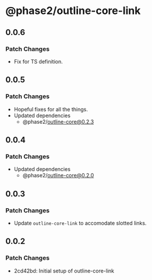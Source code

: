 # @phase2/outline-core-link

## 0.0.6

### Patch Changes

- Fix for TS definition.

## 0.0.5

### Patch Changes

- Hopeful fixes for all the things.
- Updated dependencies
  - @phase2/outline-core@0.2.3

## 0.0.4

### Patch Changes

- Updated dependencies
  - @phase2/outline-core@0.2.0

## 0.0.3

### Patch Changes

- Update `outline-core-link` to accomodate slotted links.

## 0.0.2

### Patch Changes

- 2cd42bd: Initial setup of outline-core-link
